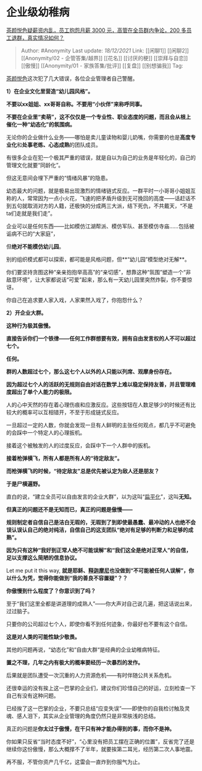 # 企业级幼稚病
[茶颜悦色疑薪资内乱，员工抱怨月薪 3000 元，高管在全员群内争论，200 多员工退群，真实情况如何？](https://www.zhihu.com/question/506658372/answer/2275824306)

> Author: #Anonymity 
> Last update: *18/12/2021* 
> Link: [[闲聊1]] [[闲聊2]] [[Anonymity/02 - 企管答集/越界]] [[花名]] [[讨厌的梗]] [[崇拜与自恋]] [[傲慢]] [[Anonymity/01 - 家族答集/批评]] [[复盘]] [[别想骗我]]
> Tag:
  

[茶颜悦色](https://www.zhihu.com/search?q=%E8%8C%B6%E9%A2%9C%E6%82%A6%E8%89%B2&search_source=Entity&hybrid_search_source=Entity&hybrid_search_extra=%7B%22sourceType%22%3A%22answer%22%2C%22sourceId%22%3A2275824306%7D)这次犯了几大错误，各位企业管理者自己警醒。

**1）在企业文化里营造“幼儿园风格”。**

**不要以xx姐姐、xx哥哥自称。不要用“小伙伴”来称呼同事。**

**不要在企业里“卖萌”，这不仅仅是一个专业性、职业态度的问题，而且会从根上催化一种“幼态化”的氛围病。**

无论你的企业做什么业务——哪怕是卖儿童读物和婴儿奶嘴，你需要的也是**高度专业化**和**处事老练、心态成熟**的团队成员。

有很多企业在犯一个极其严重的错误，就是自以为自己的业务是年轻化的，自己的管理文化就要“同龄化”。

但这无意间会埋下严重的“情绪风暴”的隐患。

幼态最大的问题，就是极易出现激烈的情绪链式反应。一群平时一小哥哥小姐姐互称的人，常常因为一点小火花，飞速的把矛盾升级到无可挽回的高度——话赶话不到五句就取消对方的人籍，还极快的分成两三大派，结下死仇，不共戴天，“不是ta们走就是我们走”。

企业可以是任何东西——比如模仿江湖帮派、模仿军队、甚至模仿寺庙……包括被诟病不已的“大家庭”，

但**绝对不能模仿幼儿园**。

别的组织模式都可以探索，都可能是风格问题，但**“幼儿园”模型绝对无解**。

你们要坚持贪图这种“亲亲抱抱举高高”的“亲切感”，想靠这种“氛围”塑造一个“非敌意环境”，让大家都说话“可爱”起来，那么有一天幼儿园里突然炸裂，你不要惊讶。

你自己在追求要人家入戏，人家果然入戏了，你抱怨什么？

**2）开企业大群。**

**这种行为极其傲慢。**

**直接告诉你们一个铁律——任何工作群想要有效，拥有自由发言权的人不可以超过七个。**

**任何。**

**群的人数超过七个，那么这七个人以外的人只能以列席、观摩身份存在。**

**因为超过七个人的活跃的无规则自由对话在数学上难以稳定保持友善，并且管理难度超出了单个人能力的极限。**

人的心中天然的存在着心理伤痕和应激反应。这些按钮在人数足够少的时候还有比较大的概率可以互相错开，不至于形成链式反应。

一旦超过一定的人数，你就会发现一旦有人鲜明的主张任何观点，都几乎不可避免的会踩中一个特定人的心理扳机。

接着这个被触发的人的过度反应，会踩中下一个人群中的扳机。

**接着枪弹横飞，所有人都是所有人的“待定敌友”。**

**而枪弹横飞的时候，“待定敌友”总是优先被认定为敌人还是朋友？**

**于是尸横遍野。**

直白的说，“建立全员可以自由发言的企业大群”，以为这叫“[扁平化](https://www.zhihu.com/search?q=%E6%89%81%E5%B9%B3%E5%8C%96&search_source=Entity&hybrid_search_source=Entity&hybrid_search_extra=%7B%22sourceType%22%3A%22answer%22%2C%22sourceId%22%3A2275824306%7D)”，这叫**无知。**

**但真正的问题还不是无知而已，真正的问题是傲慢——**

**规则制定者自信自己是洁白无瑕的，无瑕到了到即使最愚蠢、最冲动的人也绝不会误认误认自己的绝对纯洁，自信自己的这支团队“绝对有足够的判断力和足够的成熟”。**

**因为只有这种“我好到正常人绝不可能误解”和“我们这全是绝对正常人”的自信，足以支撑这么简陋的信息协议。**

Let me put it this way, **就是耶稣、[释迦摩尼](https://www.zhihu.com/search?q=%E9%87%8A%E8%BF%A6%E6%91%A9%E5%B0%BC&search_source=Entity&hybrid_search_source=Entity&hybrid_search_extra=%7B%22sourceType%22%3A%22answer%22%2C%22sourceId%22%3A2275824306%7D)也没做到“不可能被任何人误解”，你以什么为凭，觉得你能做到“我的善良不容置疑”？？**

**你傲慢到什么程度了？你意识到了吗？**

至于“我们这里全都是讲道理的成熟人”——你大声对自己说几遍，把这话说出来，过过脑子。

只要你的公司超过七个人，即使你看不到任何迹象，你最好也不要有这个自信。

**这是对人类的可能性缺少敬畏。**

其他的问题再说，“幼态化”和“自由大群“是经典的企业幼稚病特征。

**置之不理，几年之内有极大的概率要经历一次暴烈的发作。**

后果就是团队遭受一次沉重的人力资源危机——有时伴随公共关系危机。

还很幸运的没有挨上这一巴掌的企业们，建议你们珍惜自己的好运，立刻检查一下自己有没有这种问题。

已经挨了这一巴掌的企业，不要只总结“应变失误”——即使你的自我检讨触及灵魂、感人泪下，其实从企业管理的角度仍然只是非常肤浅的总结。

真正的问题是**你太过于傲慢，在干只有神才能办得到的事，而你不是神。**

你如果只反省“当时态度不好”，“心里没有把员工摆在正确的位置”，反省完了还是继续你这份傲慢，那么大概撑不了半年，就要挨第二耳光，经历第二次人事地震。

再不服，不管你资产几千亿，这雷会一直炸到你服气为止。